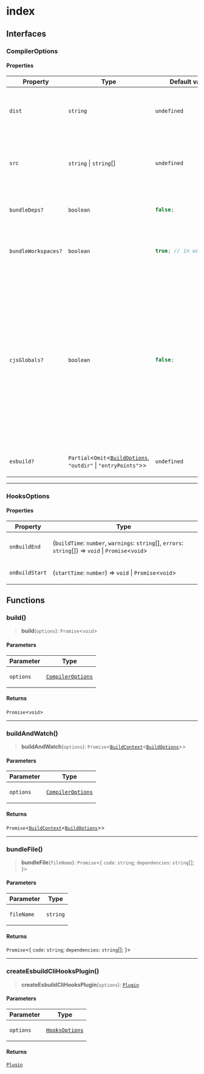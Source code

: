 # index

## Interfaces

### CompilerOptions

#### Properties

<table>
<thead>
<tr>
<th>Property</th>
<th>Type</th>
<th>Default value</th>
<th>Description</th>
</tr>
</thead>
<tbody>
<tr>
<td>

`dist`

</td>
<td>

`string`

</td>
<td>

`undefined`

</td>
<td>

The output directory

**Example**

```ts
dist: "dist";
```

</td>
</tr>
<tr>
<td>

`src`

</td>
<td>

`string` \| `string`[]

</td>
<td>

`undefined`

</td>
<td>

The source file or files to compile

**Example**

```ts
src: "src/index.ts";
```

</td>
</tr>
<tr>
<td>

`bundleDeps?`

</td>
<td>

`boolean`

</td>
<td>

```ts
false;
```

</td>
<td>

If true the bundle will also include all dependencies

</td>
</tr>
<tr>
<td>

`bundleWorkspaces?`

</td>
<td>

`boolean`

</td>
<td>

```ts
true; // in watch mode
```

</td>
<td>

If true the bundle will also include all workspace dependencies.

</td>
</tr>
<tr>
<td>

`cjsGlobals?`

</td>
<td>

`boolean`

</td>
<td>

```ts
false;
```

</td>
<td>

Adds CommonJS global variables within esm bundle like:

- `__dirname` - Corresponds to the directory of the generated bundle file
- `__filename` - Corresponds to the file path of the generated bundle file
- `require` - Corresponds to the Node.js synchronous function to import modules

</td>
</tr>
<tr>
<td>

`esbuild?`

</td>
<td>

`Partial`\<`Omit`\<[`BuildOptions`](esbuild.md#buildoptions), `"outdir"` \| `"entryPoints"`\>\>

</td>
<td>

`undefined`

</td>
<td>

Options to pass to esbuild

</td>
</tr>
</tbody>
</table>

---

### HooksOptions

#### Properties

<table>
<thead>
<tr>
<th>Property</th>
<th>Type</th>
</tr>
</thead>
<tbody>
<tr>
<td>

`onBuildEnd`

</td>
<td>

(`buildTime`: `number`, `warnings`: `string`[], `errors`: `string`[]) => `void` \| `Promise`\<`void`\>

</td>
</tr>
<tr>
<td>

`onBuildStart`

</td>
<td>

(`startTime`: `number`) => `void` \| `Promise`\<`void`\>

</td>
</tr>
</tbody>
</table>

## Functions

### build()

> **build**(`options`): `Promise`\<`void`\>

#### Parameters

<table>
<thead>
<tr>
<th>Parameter</th>
<th>Type</th>
</tr>
</thead>
<tbody>
<tr>
<td>

`options`

</td>
<td>

[`CompilerOptions`](module_index.md#compileroptions)

</td>
</tr>
</tbody>
</table>

#### Returns

`Promise`\<`void`\>

---

### buildAndWatch()

> **buildAndWatch**(`options`): `Promise`\<[`BuildContext`](esbuild.md#buildcontextprovidedoptions)\<[`BuildOptions`](esbuild.md#buildoptions)\>\>

#### Parameters

<table>
<thead>
<tr>
<th>Parameter</th>
<th>Type</th>
</tr>
</thead>
<tbody>
<tr>
<td>

`options`

</td>
<td>

[`CompilerOptions`](module_index.md#compileroptions)

</td>
</tr>
</tbody>
</table>

#### Returns

`Promise`\<[`BuildContext`](esbuild.md#buildcontextprovidedoptions)\<[`BuildOptions`](esbuild.md#buildoptions)\>\>

---

### bundleFile()

> **bundleFile**(`fileName`): `Promise`\<\{ `code`: `string`; `dependencies`: `string`[]; \}\>

#### Parameters

<table>
<thead>
<tr>
<th>Parameter</th>
<th>Type</th>
</tr>
</thead>
<tbody>
<tr>
<td>

`fileName`

</td>
<td>

`string`

</td>
</tr>
</tbody>
</table>

#### Returns

`Promise`\<\{ `code`: `string`; `dependencies`: `string`[]; \}\>

---

### createEsbuildCliHooksPlugin()

> **createEsbuildCliHooksPlugin**(`options`): [`Plugin`](esbuild.md#plugin)

#### Parameters

<table>
<thead>
<tr>
<th>Parameter</th>
<th>Type</th>
</tr>
</thead>
<tbody>
<tr>
<td>

`options`

</td>
<td>

[`HooksOptions`](module_index.md#hooksoptions)

</td>
</tr>
</tbody>
</table>

#### Returns

[`Plugin`](esbuild.md#plugin)
